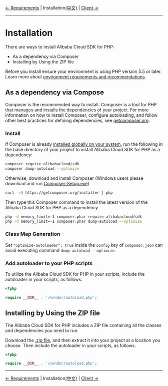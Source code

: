 [← Requirements](0-Requirements-EN.md) | Installation[(中文)](1-Installation-CN.md) | [Client →](https://github.com/aliyun/openapi-sdk-php-client/blob/master/docs/2-Client-EN.md)
***

# Installation
There are ways to install Alibaba Cloud SDK for PHP:

- As a dependency via Composer
- Installing by Using the ZIP file

Before you install ensure your environment is using PHP version 5.5 or later. Learn more about [environment requirements and recommendations](0-Requirements-EN.md).

## As a dependency via Compose
Composer is the recommended way to install. Composer is a tool for PHP that manages and installs the dependencies of your project. For more information on how to install Composer, configure autoloading, and follow other best practices for defining dependencies, see [getcomposer.org](https://getcomposer.org).

### Install
If Composer is already [installed globally on your system](https://getcomposer.org/doc/00-intro.md#globally), run the following in the base directory of your project to install Alibaba Cloud SDK for PHP as a dependency:
```bash
composer require alibabacloud/sdk
composer dump-autoload --optimize
```

Otherwise, download and install Composer (Windows users please download and run [Composer-Setup.exe](https://getcomposer.org/Composer-Setup.exe))
```bash
curl -sS https://getcomposer.org/installer | php
```

Then type this Composer command to install the latest version of the Alibaba Cloud SDK for PHP as a dependency
```bash
php -d memory_limit=-1 composer.phar require alibabacloud/sdk
php -d memory_limit=-1 composer.phar dump-autoload --optimize
```

### Class Map Generation
Set `"optimize-autoloader": true` inside the `config` key of `composer.json` can avoid executing command `dump-autoload --optimize`.

### Add autoloader to your PHP scripts
To utilize the Alibaba Cloud SDK for PHP in your scripts, include the autoloader in your scripts, as follows.
```php
<?php

require __DIR__ . '/vendor/autoload.php'; 
```

## Installing by Using the ZIP file
The Alibaba Cloud SDK for PHP includes a ZIP file containing all the classes and dependencies you need to run.

Download the [.zip file](http://aliyunsdk-pages.alicdn.com/php-sdk/sdk.zip), and then extract it into your project at a location you choose. Then include the autoloader in your scripts, as follows.

```php
<?php

require __DIR__ . '/vendor/autoload.php'; 
```

***
[← Requirements](0-Requirements-EN.md) | Installation[(中文)](1-Installation-CN.md) | [Client →](https://github.com/aliyun/openapi-sdk-php-client/blob/master/docs/2-Client-EN.md)

